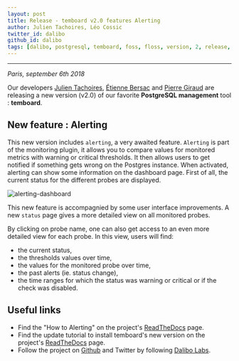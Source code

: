 ```yaml
---
layout: post
title: Release - temboard v2.0 features Alerting
author: Julien Tachoires, Léo Cossic
twitter_id: dalibo
github_id: dalibo
tags: [dalibo, postgresql, temboard, foss, floss, version, 2, release, 2018]
---
```


---

*Paris, september 6th 2018*

Our developers [Julien Tachoires](https://github.com/julmon), [Étienne Bersac](https://github.com/bersace) and [Pierre Giraud](https://github.com/pgiraud) are releasing a new version (v2.0) of our favorite **PostgreSQL management** tool : **temboard**.

<!--MORE-->

## New feature : Alerting

This new version includes `alerting`, a very awaited feature. `Alerting` is part of the monitoring plugin, it allows you to compare values for monitored metrics with warning or critical thresholds. It then allows users to get notified if something gets wrong on the Postgres instance.
When activated, alerting can show some information on the dashboard page. First of all, the current status for the different probes are displayed.

![alerting-dashboard](https://raw.githubusercontent.com/dalibo/blog/gh-pages/img/alerting_dashboard.png)

This new feature is accompagnied by some user interface improvements. A new `status` page gives a more detailed view on all monitored probes. 

By clicking on probe name, one can also get access to an even more detailed view for each probe. In this view, users will find:

   * the current status,
   * the thresholds values over time,
   * the values for the monitored probe over time,
   * the past alerts (ie. status change),
   * the time ranges for which the status was warning or critical or if the check was disabled.


## Useful links

   * Find the "How to Alerting" on the project's [ReadTheDocs](https://temboard.readthedocs.io/en/latest/temboard-howto-alerting/) page.
   * Find the update tutorial to install temboard's new version on the project's [ReadTheDocs](https://temboard.readthedocs.io/en/latest/temboard-upgrade-1.2-2.0/) page.
   * Follow the project on [Github](https://github.com/dalibo/temboard) and Twitter by following [Dalibo Labs](https://twitter.com/DaliboLabs).

